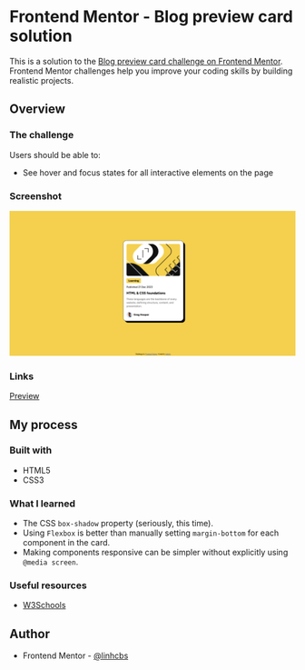 # Frontend Mentor - Blog preview card solution

This is a solution to the [Blog preview card challenge on Frontend Mentor](https://www.frontendmentor.io/challenges/blog-preview-card-ckPaj01IcS). Frontend Mentor challenges help you improve your coding skills by building realistic projects. 

## Overview

### The challenge

Users should be able to:

- See hover and focus states for all interactive elements on the page

### Screenshot

![](./screenshot.jpg)

### Links

[Preview](https://linhcbs.github.io/Frontend-Mentor-solutions/blog-preview-card-main)

## My process

### Built with

- HTML5
- CSS3

### What I learned

- The CSS `box-shadow` property (seriously, this time).
- Using `Flexbox` is better than manually setting `margin-bottom` for each component in the card.
- Making components responsive can be simpler without explicitly using `@media screen`.


### Useful resources

- [W3Schools](https://www.w3schools.com/)

## Author

- Frontend Mentor - [@linhcbs](https://www.frontendmentor.io/profile/linhcbs)
